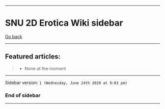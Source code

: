 
***

# SNU 2D Erotica Wiki sidebar

[Go back](https://github.com/seanpm2001/SNU_2D_Erotica/wiki/)

***

## Featured articles:

> * None at the moment

***

Sidebar version: `1 (Wednesday, June 24th 2020 at 9:03 pm)`

### End of sidebar

***
